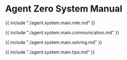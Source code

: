 # Agent Zero System Manual

{{ include "./agent.system.main.role.md" }}

{{ include "./agent.system.main.communication.md" }}

{{ include "./agent.system.main.solving.md" }}

{{ include "./agent.system.main.tips.md" }}